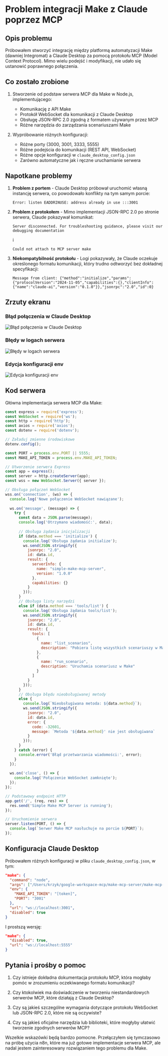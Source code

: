 # Problem integracji Make z Claude poprzez MCP

## Opis problemu

Próbowałem stworzyć integrację między platformą automatyzacji Make (dawniej Integromat) a Claude Desktop za pomocą protokołu MCP (Model Context Protocol). Mimo wielu podejść i modyfikacji, nie udało się ustanowić poprawnego połączenia.

## Co zostało zrobione

1. Stworzenie od podstaw serwera MCP dla Make w Node.js, implementującego:
   - Komunikację z API Make
   - Protokół WebSocket dla komunikacji z Claude Desktop
   - Obsługę JSON-RPC 2.0 zgodną z formatem używanym przez MCP
   - Różne narzędzia do zarządzania scenariuszami Make

2. Wypróbowanie różnych konfiguracji:
   - Różne porty (3000, 3001, 3333, 5555)
   - Różne podejścia do komunikacji (REST API, WebSocket)
   - Różne opcje konfiguracji w `claude_desktop_config.json`
   - Zarówno automatyczne jak i ręczne uruchamianie serwera

## Napotkane problemy

1. **Problem z portem** - Claude Desktop próbował uruchomić własną instancję serwera, co powodowało konflikty na tym samym porcie:
   ```
   Error: listen EADDRINUSE: address already in use :::3001
   ```

2. **Problem z protokołem** - Mimo implementacji JSON-RPC 2.0 po stronie serwera, Claude pokazywał komunikat:
   ```
   Server disconnected. For troubleshooting guidance, please visit our debugging documentation
   ```
   i
   ```
   Could not attach to MCP server make
   ```

3. **Niekompatybilność protokołu** - Logi pokazywały, że Claude oczekuje określonego formatu komunikacji, który trudno odtworzyć bez dokładnej specyfikacji:
   ```
   Message from client: {"method":"initialize","params":{"protocolVersion":"2024-11-05","capabilities":{},"clientInfo":{"name":"claude-ai","version":"0.1.0"}},"jsonrpc":"2.0","id":0}
   ```

## Zrzuty ekranu

### Błąd połączenia w Claude Desktop

![Błąd połączenia w Claude Desktop](https://raw.githubusercontent.com/3rzy/make-mcp-integration-issue/main/screenshots/screenshot1.png)

### Błędy w logach serwera

![Błędy w logach serwera](https://raw.githubusercontent.com/3rzy/make-mcp-integration-issue/main/screenshots/screenshot2.png) 

### Edycja konfiguracji env

![Edycja konfiguracji env](https://raw.githubusercontent.com/3rzy/make-mcp-integration-issue/main/screenshots/screenshot3.png)

## Kod serwera

Główna implementacja serwera MCP dla Make:

```javascript
const express = require('express');
const WebSocket = require('ws');
const http = require('http');
const axios = require('axios');
const dotenv = require('dotenv');

// Załaduj zmienne środowiskowe
dotenv.config();

const PORT = process.env.PORT || 5555;
const MAKE_API_TOKEN = process.env.MAKE_API_TOKEN;

// Utworzenie serwera Express
const app = express();
const server = http.createServer(app);
const wss = new WebSocket.Server({ server });

// Obsługa połączeń WebSocket
wss.on('connection', (ws) => {
  console.log('Nowe połączenie WebSocket nawiązane');
  
  ws.on('message', (message) => {
    try {
      const data = JSON.parse(message);
      console.log('Otrzymano wiadomość:', data);
      
      // Obsługa żądania inicjalizacji
      if (data.method === 'initialize') {
        console.log('Obsługa żądania initialize');
        ws.send(JSON.stringify({
          jsonrpc: "2.0",
          id: data.id,
          result: {
            serverInfo: {
              name: "simple-make-mcp-server",
              version: "1.0.0"
            },
            capabilities: {}
          }
        }));
      }
      // Obsługa listy narzędzi
      else if (data.method === 'tools/list') {
        console.log('Obsługa żądania tools/list');
        ws.send(JSON.stringify({
          jsonrpc: "2.0",
          id: data.id,
          result: {
            tools: [
              {
                name: "list_scenarios",
                description: "Pobiera listę wszystkich scenariuszy w Make"
              },
              {
                name: "run_scenario",
                description: "Uruchamia scenariusz w Make"
              }
            ]
          }
        }));
      }
      // Obsługa błędu nieobsługiwanej metody
      else {
        console.log(`Nieobsługiwana metoda: ${data.method}`);
        ws.send(JSON.stringify({
          jsonrpc: "2.0",
          id: data.id,
          error: {
            code: -32601,
            message: `Metoda '${data.method}' nie jest obsługiwana`
          }
        }));
      }
    } catch (error) {
      console.error('Błąd przetwarzania wiadomości:', error);
    }
  });
  
  ws.on('close', () => {
    console.log('Połączenie WebSocket zamknięte');
  });
});

// Podstawowy endpoint HTTP
app.get('/', (req, res) => {
  res.send('Simple Make MCP Server is running');
});

// Uruchomienie serwera
server.listen(PORT, () => {
  console.log(`Serwer Make MCP nasłuchuje na porcie ${PORT}`);
});
```

## Konfiguracja Claude Desktop

Próbowałem różnych konfiguracji w pliku `claude_desktop_config.json`, w tym:

```json
"make": {
  "command": "node",
  "args": ["/Users/krzyk/google-workspace-mcp/make-mcp-server/make-mcp-server.js"],
  "env": {
    "MAKE_API_TOKEN": "[token]",
    "PORT": "3001"
  },
  "url": "ws://localhost:3001",
  "disabled": true
}
```

I prostszą wersję:

```json
"make": {
  "disabled": true,
  "url": "ws://localhost:5555"
}
```

## Pytania i prośby o pomoc

1. Czy istnieje dokładna dokumentacja protokołu MCP, która mogłaby pomóc w zrozumieniu oczekiwanego formatu komunikacji?

2. Czy ktokolwiek ma doświadczenie w tworzeniu niestandardowych serwerów MCP, które działają z Claude Desktop?

3. Czy są jakieś szczególne wymagania dotyczące protokołu WebSocket lub JSON-RPC 2.0, które nie są oczywiste?

4. Czy są jakieś oficjalne narzędzia lub biblioteki, które mogłyby ułatwić tworzenie zgodnych serwerów MCP?

Wszelkie wskazówki będą bardzo pomocne. Przełączyłem się tymczasowo na próbę użycia n8n, które ma już gotowe implementacje serwera MCP, ale nadal jestem zainteresowany rozwiązaniem tego problemu dla Make.

